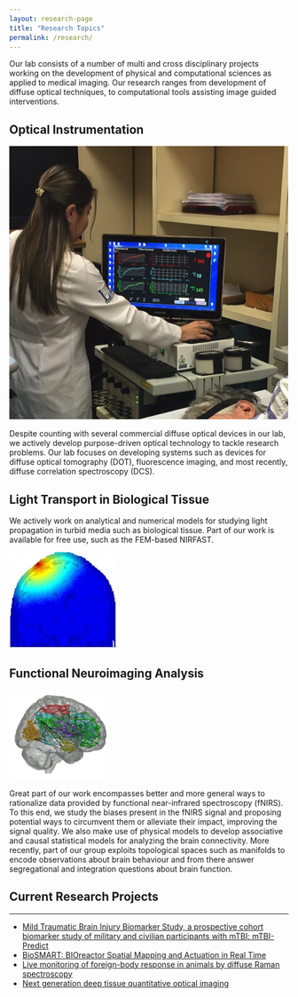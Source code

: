 ```yaml
---
layout: research-page
title: "Research Topics"
permalink: /research/
---
```

Our lab consists of a number of multi and cross disciplinary projects working on the development of physical and computational sciences as applied to medical imaging. Our research ranges from development of diffuse optical techniques, to computational tools assisting image guided interventions.

<div class="research-lines">
  <div class="research-line">
    <h2>Optical Instrumentation</h2>
    <div class="research-content">
      <img src="/assets/images/realtime_DCS.png" alt="Real-time DCS device built for ICU">
      <p>Despite counting with several commercial diffuse optical devices in our lab, we actively develop purpose-driven optical 
      technology to tackle research problems. Our lab focuses on developing systems such as devices for diffuse optical tomography (DOT), fluorescence imaging, and most recently, diffuse correlation spectroscopy (DCS).</p>
    </div>
  </div>

  <div class="research-line">
    <h2>Light Transport in Biological Tissue</h2>
    <div class="research-content">
      <p>We actively work on analytical and numerical models for studying light propagation in turbid media such as biological tissue. Part of our work is available for free use, such as the FEM-based NIRFAST.</p>
      <img src="/assets/images/BrainMonteCarlo.jpg" alt="Monte Carlo simulation of photon propagation in the brain">
    </div>
  </div>
</div>

  <div class="research-line">
    <h2>Functional Neuroimaging Analysis</h2>
    <div class="research-content">
      <img src="/assets/images/rsFC.gif" alt="Brain functional connectivity at rest">
      <p>Great part of our work encompasses better and more general ways to rationalize data provided by functional near-infrared spectroscopy (fNIRS). To this end, we study the biases present in the fNIRS signal and proposing potential ways to circumvent them or alleviate their impact, improving the signal quality. We also make use of physical models to develop associative and causal statistical models for analyzing the brain connectivity. More recently, part of our group exploits topological spaces such as manifolds to encode observations about brain behaviour and from there answer segregational and integration questions about brain function.</p>
    </div>
  </div>


## Current Research Projects
<hr>

<!--
<div class="research-projects">
  {% for post in site.categories.research %}
  <div class="project-post">
    <img src="{{ post.featured_image }}" alt="{{ post.title }}" class="project-image">
    <h3><a href="{{ post.url }}">{{ post.title }}</a></h3>
  </div>
  {% endfor %}
</div>
-->

<ul class="research-projects">
  <li><a href="https://research.birmingham.ac.uk/en/projects/mild-traumatic-brain-injury-biomarker-study-a-prospective-cohort-" target="_blank">Mild Traumatic Brain Injury Biomarker Study, a prospective cohort biomarker study of military and civilian participants with mTBI: mTBI-Predict</a></li>
  <li><a href="https://research.birmingham.ac.uk/en/projects/biosmart-bioreactor-spatial-mapping-and-actuation-in-real-time" target="_blank">BioSMART: BIOreactor Spatial Mapping and Actuation in Real Time</a></li>
  <li><a href="https://research.birmingham.ac.uk/en/projects/live-monitoring-of-foreign-body-response-in-animals-by-diffuse-ra" target="_blank">Live monitoring of foreign-body response in animals by diffuse Raman spectroscopy</a></li>
  <li><a href="https://research.birmingham.ac.uk/en/projects/next-generation-deep-tissue-quantitative-optical-imaging" target="_blank">Next generation deep tissue quantitative optical imaging</a></li>  
</ul>
